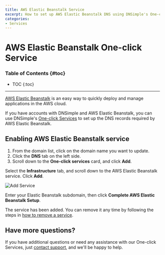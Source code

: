 ```yaml
---
title: AWS Elastic Beanstalk Service
excerpt: How to set up AWS Elastic Beanstalk DNS using DNSimple's One-click Service.
categories:
- Services
---
```


# AWS Elastic Beanstalk One-click Service

### Table of Contents {#toc}

* TOC
{:toc}

---

[AWS Elastic Beanstalk](https://aws.amazon.com/elasticbeanstalk/) is an easy way to quickly deploy and manage applications in the AWS cloud. 

If you have accounts with DNSimple and AWS Elastic Beanstalk, you can use DNSimple's [One-click Services](/categories/services/) to set up the DNS records required by AWS Elastic Beanstalk.

## Enabling AWS Elastic Beanstalk service

1. From the domain list, click on the domain name you want to update.
2. Click the **DNS** tab on the left side.
3. Scroll down to the **One-click services** card, and click **Add**.

 <!--- needs screenshot -->

Select the **Infrastructure** tab, and scroll down to the AWS Elastic Beanstalk service. Click **Add**.

![Add Service](/files/services-amazon-elasticbeanstalk.png)

Enter your Elastic Beanstalk subdomain, then click **Complete AWS Elastic Beanstalk Setup**.

The service has been added. You can remove it any time by following the steps in [how to remove a service](/articles/services/#removing-services).

## Have more questions? 

If you have additional questions or need any assistance with our One-click Services, just [contact support](https://dnsimple.com/feedback), and we'll be happy to help. 
